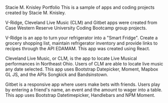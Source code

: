 Stacie M. Knisley Portfolio
This is a sample of apps and coding projects created by Stacie M. Knisley.

V-Ridge, Cleveland Live Music (CLM) and Gitbet apps were created from Case Western Reserve University Coding Bootcamp group projects. 

V-Ridge is an app to turn your refrigerator into a "Smart Fridge". Create a grocery shopping list, maintain refrigerator inventory and provide links to recipes through the API EDAMAM. This app was created using React. 

Cleveland Live Music, or CLM, is the app to locate Live Musical performances in Northeast Ohio. Users of CLM are able to locate live music any date selected. This app uses Bootstrap Datepicker, Moment, Mapbox GL JS, and the APIs Songkick and Bandsinstown. 

Gitbet is a responsive app where users make bets with friends. Users play by entering a friend's name, an event and the amount to wager into a table. This app uses Bootstrap Datetimepicker, Handlebars and NPM Moment. 





